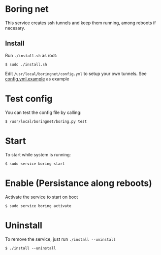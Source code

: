 # Boring net

This service creates ssh tunnels and keep them running, among reboots if necesary.

## Install

Run `./install.sh` as root:
```
$ sudo ./install.sh
```

Edit `/usr/local/boringnet/config.yml` to setup your own tunnels.
See [config.yml.example](config.yml.example) as example

# Test config

You can test the config file by calling:
```
$ /usr/local/boringnet/boring.py test
```

# Start

To start while system is running:
```
$ sudo service boring start
```

# Enable (Persistance along reboots)

Activate the service to start on boot

```
$ sudo service boring activate
```

# Uninstall

To remove the service, just run `./install --uninstall`
```
$ ./install --uninstall
```
 